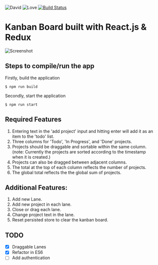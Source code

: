 ![David](https://david-dm.org/jiayihu/react-kanban.svg)
![Love](https://img.shields.io/badge/Made%20with-%E2%99%A5-red.svg)
[![Build Status](https://travis-ci.org/jiayihu/react-kanban.svg?branch=master)](https://travis-ci.org/jiayihu/react-kanban)

# Kanban Board built with React.js & Redux

![Screenshot](https://raw.githubusercontent.com/jiayihu/react-kanban/master/screenshot.png)

## Steps to compile/run the app

Firstly, build the application

	$ npm run build
	
Secondly, start the application
	
	$ npm run start

## Required Features


1. Entering text in the 'add project' input and hitting enter will add it as an item to the 'todo' list.
2. Three columns for 'Todo', 'In Progress', and 'Done' projects.
3. Projects should be draggable and sortable within the same column.
	(note: Currently the projects are sorted according to the timestamp when it is created.)
4. Projects can also be dragged between adjacent columns.
5. The total at the top of each column reflects the number of projects.
6. The global total reflects the the global sum of projects.

## Additional Features:

1. Add new Lane.
2. Add new project in each lane.
3. Close or drag each lane.
4. Change project text in the lane.
5. Reset persisted store to clear the kanban board.

## TODO
 - [x] Draggable Lanes
 - [x] Refactor in ES6
 - [ ] Add authentication
